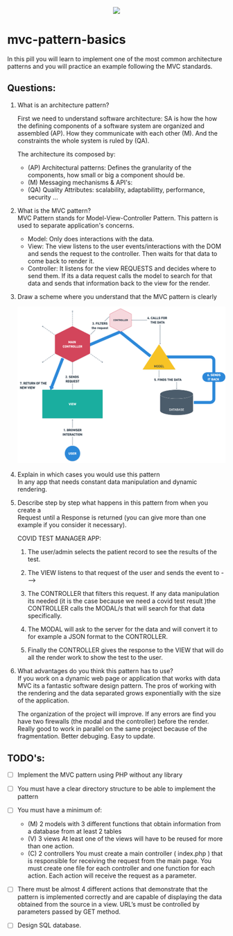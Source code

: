 <p align="center">
<img src="https://achievement-images.teamtreehouse.com/badges-js-angularjs-stage-61.png" width="200"></img>
</p>

# mvc-pattern-basics
In this pill you will learn to implement one of the most common architecture 
patterns and you will practice an example following the MVC standards.

## Questions:

1. What is an architecture pattern?  

    First we need to understand software architecture:
    SA is how the how the defining components of a software system are organized
    and assembled (AP). How they communicate with each other (M).
    And the constraints the whole system is ruled by (QA).   
  
    The architecture its composed by:
    - (AP) Architectural patterns: Defines the granularity of the components,
        how small or big a component should be.
    - (M) Messaging mechanisms & API's:
    - (QA) Quality Attributes: scalability, adaptabilitty, performance, security
        ...

2. What is the MVC pattern?  
    MVC Pattern stands for Model-View-Controller Pattern. This pattern is used 
    to separate application's concerns.
    - Model: Only does interactions with the data. 
    - View: The view listens to the user events/interactions with the DOM and 
    sends the request to the controller. Then waits for that data to come back
    to render it.
    - Controller: It listens for the view REQUESTS and decides where to send 
    them. If its a data request calls the model to search for that data and 
    sends that information back to the view for the render.

3. Draw a scheme where you understand that the MVC pattern is clearly  
        
    ![MVC](images/MVC-DIAGRAM.png)

4. Explain in which cases you would use this pattern   
    In any app that needs constant data manipulation and dynamic rendering.

5. Describe step by step what happens in this pattern from when you create a   
   Request until a Response is returned (you can give more than one example if 
   you consider it necessary).   

    COVID TEST MANAGER APP:  
    1. The user/admin selects the patient record to see the results of the test.

    2. The VIEW listens to that request of the user and sends the event to --->

    3. The CONTROLLER that filters this request. If any data manipulation its 
    needed (it is the case because we need a covid test result )the CONTROLLER 
    calls the MODAL/s that will search for that data specifically.  

    4. The MODAL will ask to the server for the data and will convert it to for 
    example a JSON format to the CONTROLLER. 

    5. Finally the CONTROLLER gives the response to the VIEW that will do all 
    the render work to show the test to the user.
    
6. What advantages do you think this pattern has to use?    
    If you work on a dynamic web page or application that works with data MVC its
    a fantastic software design pattern. The pros of working with the rendering 
    and the data separated grows exponentially with the size of the application.
      
    The organization of the project will improve.
    If any errors are find you have two firewalls (the modal and the controller)
    before the render.
    Really good to work in parallel on the same project because of the 
    fragmentation. 
    Better debuging.
    Easy to update.

## TODO's:

- [ ] Implement the MVC pattern using PHP without any library
- [ ] You must have a clear directory structure to be able to implement the pattern
- [ ] You must have a minimum of:
    - (M) 2 models with 3 different functions that obtain information from a database 
        from at least 2 tables
    - (V) 3 views
        At least one of the views will have to be reused for more than one action.
    - (C) 2 controllers
        You must create a main controller ( index.php ) that is responsible for 
        receiving the request from the main page.
        You must create one file for each controller and one function for each action.
        Each action will receive the request as a parameter.

- [ ] There must be almost 4 different actions that demonstrate that the pattern 
is implemented correctly and are capable of displaying the data obtained from 
the source in a view.  URL’s must be controlled by parameters passed by GET method.

- [ ] Design SQL database.
